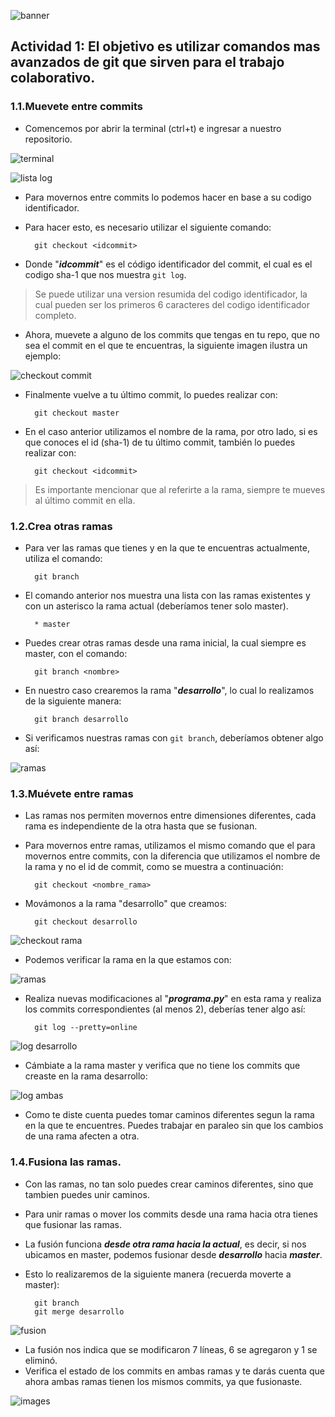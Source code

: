 ![banner](images/header.png)

## Actividad 1: El objetivo es utilizar comandos mas avanzados de git que sirven para el trabajo colaborativo.

### 1.1.Muevete entre commits

* Comencemos por abrir la terminal (ctrl+t) e ingresar a nuestro repositorio.

![terminal](images/terminal.png)

![lista log](images/git_lista_log.png)

* Para movernos entre commits lo podemos hacer en base a su codigo identificador.
* Para hacer esto, es necesario utilizar el siguiente comando:

        git checkout <idcommit>

* Donde "***idcommit***" es el código identificador del commit, el cual es el codigo sha-1 que nos muestra `git log`.

>Se puede utilizar una version resumida del codigo identificador, la cual pueden ser los primeros 6 caracteres del codigo identificador completo.

* Ahora, muevete a alguno de los commits que tengas en tu repo, que no sea el commit en el que te encuentras, la siguiente imagen ilustra un ejemplo:

![checkout commit](images/checkout_commit.png)

* Finalmente vuelve a tu último commit, lo puedes realizar con:

        git checkout master

* En el caso anterior utilizamos el nombre de la rama, por otro lado, si es que conoces el id (sha-1) de tu último commit, también lo puedes realizar con:

        git checkout <idcommit>

> Es importante mencionar que al referirte a la rama, siempre te mueves al último commit en ella.

### 1.2.Crea otras ramas

* Para ver las ramas que tienes y en la que te encuentras actualmente, utiliza el comando:

        git branch

* El comando anterior nos muestra una lista con las ramas existentes y con un asterisco la rama actual (deberíamos tener solo master).

        * master

* Puedes crear otras ramas desde una rama inicial, la cual siempre es master, con el comando:

        git branch <nombre>

* En nuestro caso crearemos la rama "***desarrollo***", lo cual lo realizamos de la siguiente manera:

        git branch desarrollo

* Si verificamos nuestras ramas con `git branch`, deberíamos obtener algo así:

![ramas](images/ramas.png)

### 1.3.Muévete entre ramas

* Las ramas nos permiten movernos entre dimensiones diferentes, cada rama es independiente de la otra hasta que se fusionan.
* Para movernos entre ramas, utilizamos el mismo comando que el para movernos entre commits, con la diferencia que utilizamos el nombre de la rama y no el id de commit, como se muestra a continuación:

        git checkout <nombre_rama>

* Movámonos a la rama "desarrollo" que creamos:

        git checkout desarrollo

![checkout rama](images/checkout_rama.png)

* Podemos verificar la rama en la que estamos con:

![ramas](images/ramas2.png)

* Realiza nuevas modificaciones al "***programa.py***" en esta rama y realiza los commits correspondientes (al menos 2), deberías tener algo así:

        git log --pretty=online
       
![log desarrollo](images/log_desarrollo.png)

* Cámbiate a la rama master y verifica que no tiene los commits que creaste en la rama desarrollo:

![log ambas](images/git_logs_ambas.png)

* Como te diste cuenta puedes tomar caminos diferentes segun la rama en la que te encuentres. Puedes trabajar en paraleo sin que los cambios de una rama afecten a otra.

### 1.4.Fusiona las ramas.

* Con las ramas, no tan solo puedes crear caminos diferentes, sino que tambien puedes unir caminos.
* Para unir ramas o mover los commits desde una rama hacia otra tienes que fusionar las ramas.
* La fusión funciona ***desde otra rama hacia la actual***, es decir, si nos ubicamos en master, podemos fusionar desde
***desarrollo*** hacia ***master***.
* Esto lo realizaremos de la siguiente manera (recuerda moverte a master):

        git branch
        git merge desarrollo

![fusion](images/merge_desarrollo.png)

* La fusión nos indica que se modificaron 7 líneas, 6 se agregaron y 1 se eliminó.
* Verifica el estado de los commits en ambas ramas y te darás cuenta que ahora ambas ramas tienen los mismos commits, ya que fusionaste.

![images](images/verificar_fusion.png)

